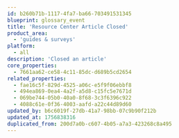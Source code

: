 ```yaml
---
id: b260b71b-1117-4fa7-ba66-703491531345
blueprint: glossary_event
title: 'Resource Center Article Closed'
product_area:
  - 'guides & surveys'
platform:
  - all
description: 'Closed an article'
core_properties:
  - 7661aa62-ce58-4c11-85dc-d689b5cd2654
related_properties:
  - fae16c5f-829d-4525-a06c-e5f9f06ebbf8
  - 494ea869-0ea4-4a2f-a5d8-c15fc5e7671d
  - 069be744-05b0-40a0-8f68-3c3f6396c922
  - 4088c61e-0f36-4003-aafd-a22c44d89d60
updated_by: b6c6019f-27db-41a7-98bb-07c9b90f212b
updated_at: 1756838316
duplicated_from: 200d7a0b-c607-4b05-a7a3-423268c8a495
---
```

